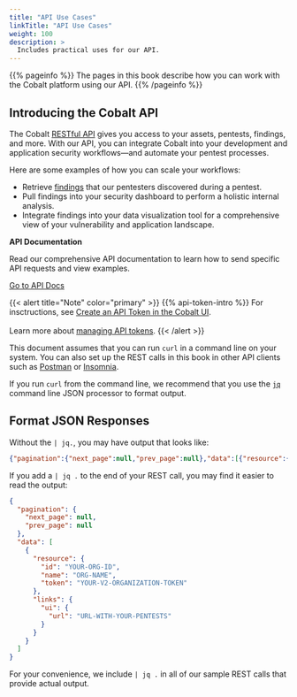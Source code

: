 ```yaml
---
title: "API Use Cases"
linkTitle: "API Use Cases"
weight: 100
description: >
  Includes practical uses for our API.
---
```


{{% pageinfo %}}
The pages in this book describe how you can work with the Cobalt platform using
our API.
{{% /pageinfo %}}

## Introducing the Cobalt API

The Cobalt [RESTful API](/getting-started/glossary/#restful-api) gives you access to your assets, pentests, findings, and more. With our API, you can integrate Cobalt into your development and application security workflows—and automate your pentest processes.

Here are some examples of how you can scale your workflows:

- Retrieve [findings](https://docs.cobalt.io/v2/#findings) that our pentesters discovered during a pentest.
- Pull findings into your security dashboard to perform a holistic internal analysis.
- Integrate findings into your data visualization tool for a comprehensive view of your vulnerability and application landscape.

<div class="card">
  <div class="card-header">
    <b>API Documentation</b>
  </div>
  <div class="card-body">
    <p class="card-text">Read our comprehensive API documentation to learn how to send specific API requests and view examples.</p>
    <a href="https://docs.cobalt.io/v2/" target="_blank" class="btn btn-primary">Go to API Docs</a>
  </div>
</div>

{{< alert title="Note" color="primary" >}}
{{% api-token-intro %}} For insctructions, see [Create an API Token in the Cobalt UI](/apiusecases/create_asset/#create-an-api-token-in-the-cobalt-ui).<br><br>
Learn more about [managing API tokens](/platform-deep-dive/cobalt-account/account-settings/#create-and-manage-api-tokens).
{{< /alert >}}

This document assumes that you can run `curl` in a command line on your system.
You can also set up the REST calls in this book in other API clients such as [Postman](https://learning.postman.com/docs/getting-started/introduction/) or [Insomnia](https://docs.insomnia.rest/).

If you run `curl` from the command line, we recommend that you use the
[`jq`](https://stedolan.github.io/jq/) command line JSON processor to format output. 

## Format JSON Responses

Without the `| jq.`, you may have output that looks like:

```json
{"pagination":{"next_page":null,"prev_page":null},"data":[{"resource":{"id":"YOUR-ORG-ID","name":"ORG-NAME","token":"YOUR-V2-ORGANIZATION-TOKEN"},"links":{"ui":{"url":"URL-WITH-YOUR-PENTESTS"}}}]}
```

If you add a `| jq .` to the end of your REST call, you may find it easier to
read the output:

```json
{
  "pagination": {
    "next_page": null,
    "prev_page": null
  },
  "data": [
    {
      "resource": {
        "id": "YOUR-ORG-ID",
        "name": "ORG-NAME",
        "token": "YOUR-V2-ORGANIZATION-TOKEN"
      },
      "links": {
        "ui": {
          "url": "URL-WITH-YOUR-PENTESTS"
        }
      }
    }
  ]
}

```

For your convenience, we include `| jq .` in all of our sample REST calls that
provide actual output.

